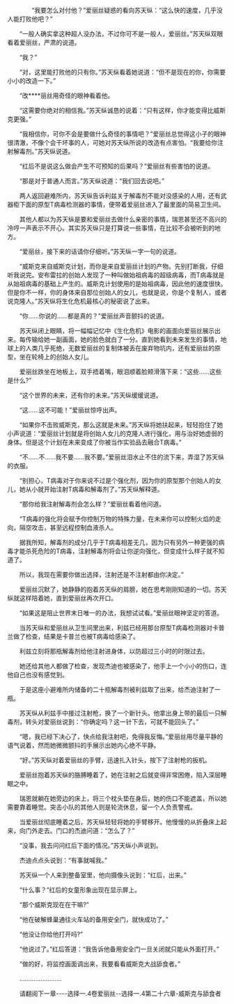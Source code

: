 <div class="read-content j_readContent" id="">
                <p>　　　　“我要怎么对付他？”爱丽丝疑惑的看向苏天纵：“这么快的速度，几乎没人能打败他吧？”<p>　　“一般人确实拿这种超人没办法，不过你可不是一般人，爱丽丝。”苏天纵双眼看着爱丽丝，严肃的说道。<p>　　“我？”<p>　　“对，这里能打败他的只有你。”苏天纵看着她说道：“但不是现在的你，你需要小小的改造一下。”<p>　　“改****丽丝用奇怪的眼神看着他。<p>　　“这需要你绝对的相信我。”苏天纵诚恳的说着：“只有这样，你才能变得比威斯克更强。”<p>　　“我相信你，可你不会是要做什么奇怪的事情吧？”爱丽丝总觉得这小子的眼神很清澈，不像个会干坏事的人，可她对苏天纵所说的改造有点害怕。“我要给你注射解毒剂。”苏天纵说道。<p>　　“红后不是说这么做会产生不可预知的后果吗？”爱丽丝有些害怕的说道。<p>　　“那是对于普通人而言。”苏天纵说道：“我们回去说吧。”<p>　　两人返回避难所内，苏天纵告诉利兹关于解毒剂不能对没感染的人用，还有武器柜下面的原型T病毒检测器的事情，便带着爱丽丝进入了最里面的简易卫生间。<p>　　其他人都以为苏天纵是要和爱丽丝去做什么亲密的事情，瑞恩甚至还不高兴的冷哼一声表示不开心。其实苏天纵只是打算说一些事情，在比较不会被听到的地方。<p>　　“爱丽丝，接下来的话请你仔细听。”苏天纵一字一句的说道。<p>　　“威斯克来自威斯克计划，而你是来自爱丽丝计划的产物。先别打断我，仔细听我说完。安布雷拉的创始人发现了一种叫做始祖病毒的超级病毒，而T病毒就是从始祖病毒的基础上产生的。威斯克计划使用的是始祖病毒，因此他的速度很快。但是你不一样，你的身体来自那位创始人的女儿，也就是说，你是个复制人，或者说克隆人。”苏天纵将生化危机最核心的秘密说了出来。<p>　　“你……你说的……都是真的？”爱丽丝声音颤抖的说道。<p>　　苏天纵闭上眼睛，将一幅幅记忆中《生化危机》电影的画面向爱丽丝展示出来。每传输给她一副画面，她的脸色就白了一分。直到她看到未来发生的事情，地球上的人类几乎死绝，无数爱丽丝的复制体被丢在废弃物坑内，还有爱丽丝的原型，坐在轮椅上的创始人女儿。<p>　　爱丽丝跌坐在地板上，双手捂着嘴，眼泪顺着脸颊滑落下来：“这些……这些是什么?”<p>　　“这个世界的未来，还有你的未来。”苏天纵缓缓说道。<p>　　“这……这不可能！”爱丽丝惊呼出声。<p>　　“如果你不击败威斯克，那么这就是未来。”苏天纵将她扶起来，轻轻抱住了她小声说道：“爱丽丝计划就是将创始人女儿的克隆人进行强化，用与治好她虚弱的身体。但是这个计划在未来变成了你被当作实验品去融合T病毒。”<p>　　“不……不……我不要……我不要。”爱丽丝泪水止不住的流下来，弄湿了苏天纵的衣服。<p>　　“别担心，T病毒对于你来说不过是个强化剂，因为你的原型那个创始人的女儿，她从小就开始注射T病毒和解毒剂了。”苏天纵解释道。<p>　　“那你给我注射解毒剂会怎么样？”爱丽丝看着他问道。<p>　　“T病毒的强化将会赋予你控制万物的特殊力量，在未来你可以控制火焰的走向，隔空攻击，甚至远程控制血液杀人。<p>　　据我所知，解毒剂的成分几乎于T病毒相差无几，因为只有另外一种更强的病毒才能杀死危险的T病毒，注射解毒剂将会让你逆向强化，但变成什么样子就不知道了。<p>　　所以，我现在需要你做出选择，注射还是不注射都由你决定。”<p>　　爱丽丝沉默了，她静静的抱着苏天纵的肩膀，她在思考刚刚知道的一切。苏天纵就这样陪着她，直到爱丽丝再次开口。<p>　　“如果这是阻止世界末日唯一的办法，我想试试看。”爱丽丝眼神坚定的答道。<p>　　当苏天纵和爱丽丝从卫生间里出来，利兹已经用那台原型T病毒检测器对卡普兰做了检查，结果是卡普兰也被T病毒给感染了。<p>　　利兹立刻将那瓶解毒剂给他注射进身体，以防超过三小时的时限过去。<p>　　她还给其他人都做了检查，发现杰迪也被感染了，他手上一个小小的伤口，连他自己也没有感觉到。<p>　　于是这座小避难所内储备的二十瓶解毒剂被利兹取了出来，给杰迪注射了一瓶。<p>　　苏天纵从利兹手中接过注射枪，换了一个新针头。他拿出身上带的最后一只解毒剂，转头对爱丽丝说到：“你确定吗？这一针下去，可就不能回头了。”<p>　　“嗯，我已经下决心了，快点给我注射吧，免得我反悔。”爱丽丝用尽量平静的语气说着，然而她微微颤抖的手展示出她内心绝不平静。<p>　　“好。”苏天纵对着爱丽丝的手臂，迅速扎入针头，按下了注射枪的扳机。<p>　　爱丽丝抱着苏天纵的胳膊睡着了，她在注射之后就变得非常困倦，陷入深层睡眠之中。<p>　　瑞恩就躺在她旁边的床上，将三个枕头垫在身后，她的伤口不能遮盖，所以她需要靠着睡觉。突击小队的其他人则是轮流休息，留一个人负责警戒。<p>　　当爱丽丝彻底睡着之后，苏天纵轻轻将她的手臂移开。他慢慢的从折叠床上起来，向门外走去。门口的杰迪问道：“怎么了？”<p>　　“没事，我去问问红后下面的情况。”苏天纵小声说到。<p>　　杰迪点点头说到：“有事就喊我。”<p>　　苏天纵一个人来到整备室里，他向摄像头说到：“红后，出来。”<p>　　“什么事？”红后的女童形象出现在显示屏上。<p>　　“那个威斯克现在在干嘛?”<p>　　“他在破解蜂巢通往火车站的备用安全门，就快成功了。”<p>　　“他没让你给他打开吗?”<p>　　“他说过了。”红后答道：“我告诉他备用安全门一旦关闭就只能从外面打开。”<p>　　“做的好，将监控画面调出来，我要看看威斯克大战舔食者。”<p>　　……………………<p>　　请翻阅下一章----选择一.4卷爱丽丝--选择一.4第二十六章-威斯克与舔食者<p> 
            </div>